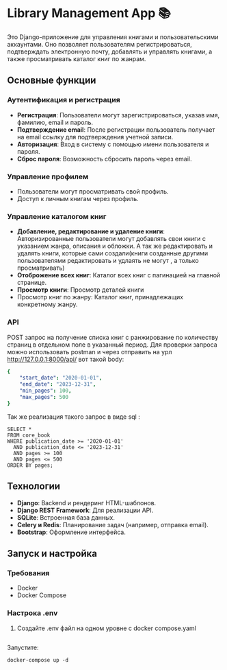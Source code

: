 # Library Management App 📚

Это Django-приложение для управления книгами и пользовательскими аккаунтами. Оно позволяет пользователям регистрироваться, подтверждать электронную почту, добавлять и управлять книгами, а также просматривать каталог книг по жанрам.

## Основные функции

### Аутентификация и регистрация

- **Регистрация**: Пользователи могут зарегистрироваться, указав имя, фамилию, email и пароль.
- **Подтверждение email**: После регистрации пользователь получает на email ссылку для подтверждения учетной записи.
- **Авторизация**: Вход в систему с помощью имени пользователя и пароля.
- **Сброс пароля**: Возможность сбросить пароль через email.

### Управление профилем

- Пользователи могут просматривать свой профиль.
- Доступ к личным книгам через профиль.

### Управление каталогом книг

- **Добавление, редактирование и удаление книги**: Авторизированные пользователи могут добавлять свои книги с указанием жанра, описания и обложки. А так же редактировать и удалять книги, которые сами создали(книги созданные другими пользователями редактировать и удлаять не могут , а только просматривать)
- **Отоброжение всех книг**: Каталог всех книг с пагинацией на главной странице.
- **Просмотр книги**: Просмотр деталей книги
- Просмотр книг по жанру: Каталог книг, принадлежащих конкретному жанру.

### API

POST запрос на получение списка книг с ранжирование по количеству страниц в отдельном поле в указанный период.
Для проверки запроса можно использовать postman и через отправить на урл http://127.0.0.1:8000/api/ вот такой body:

```yaml
{
    "start_date": "2020-01-01",
    "end_date": "2023-12-31",
    "min_pages": 100,
    "max_pages": 500
}

```

Так же реализация такого запрос в виде sql :

```shell
SELECT * 
FROM core_book
WHERE publication_date >= '2020-01-01'
  AND publication_date <= '2023-12-31'
  AND pages >= 100
  AND pages <= 500
ORDER BY pages;
```

## Технологии

- **Django**: Backend и рендеринг HTML-шаблонов.
- **Django REST Framework**: Для реализации API.
- **SQLite**: Встроенная база данных.
- **Celery и Redis**: Планирование задач (например, отправка email).
- **Bootstrap**: Оформление интерфейса.

## Запуск и настройка

### Требования

- Docker
- Docker Compose

### Настрока .env

1. Создайте .env файл на одном уровне с docker compose.yaml

```yaml


```

Запустите:

```shell
docker-compose up -d
```

